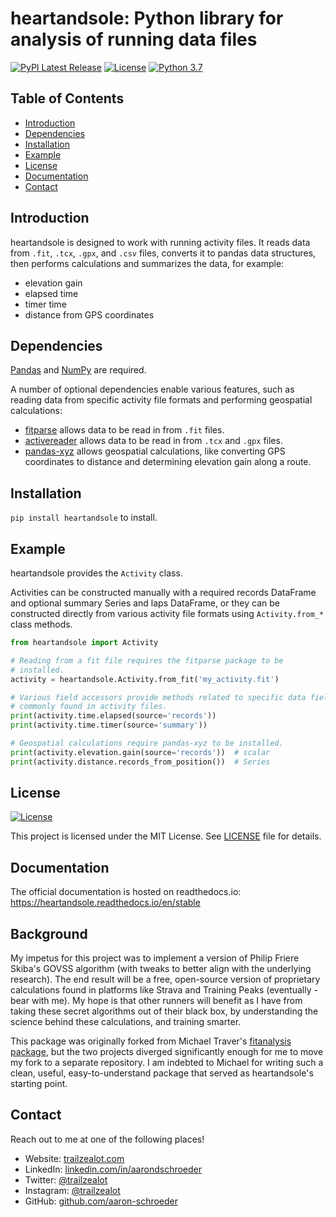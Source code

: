 # heartandsole: Python library for analysis of running data files

[![PyPI Latest Release](https://img.shields.io/pypi/v/heartandsole.svg)](https://pypi.org/project/heartandsole/)
[![License](https://img.shields.io/pypi/l/heartandsole.svg)](https://github.com/aaron-schroeder/heartandsole/blob/master/LICENSE)
[![Python 3.7](https://img.shields.io/badge/python-3.7-blue.svg)](https://www.python.org/downloads/release/python-370/)

## Table of Contents                                                                    
- [Introduction](#introduction)
- [Dependencies](#dependencies)
- [Installation](#installation)
- [Example](#example)
- [License](#license)
- [Documentation](#documentation)
- [Contact](#contact)

## Introduction

heartandsole is designed to work with running activity files.
It reads data from `.fit`, `.tcx`, `.gpx`, and `.csv` files, converts it to
pandas data structures, then performs calculations and summarizes the data,
for example:
<!-- - running power (based on Dr. Philip Friere Skiba's GOVSS algorithm)
- average running power
- normalized running power (based on information publicly available about
  TrainingPeaks' NP® and NGP®, and Dr. Philip Friere Skiba's GOVSS algorithm)
- intensity (based on information publicly available about TrainingPeaks' IF®)
- training stress (based on information publicly available about
  TrainingPeaks' TSS® and Dr. Philip Friere Skiba's GOVSS algorithm)
- average heart rate -->
- elevation gain
- elapsed time
- timer time
- distance from GPS coordinates

## Dependencies

[Pandas](http://pandas.pydata.org/) and [NumPy](http://www.numpy.org/) are required.

A number of optional dependencies enable various features, such as
reading data from specific activity file formats and performing geospatial
calculations:

 - [fitparse](https://github.com/dtcooper/python-fitparse) allows data
   to be read in from `.fit` files.
 - [activereader](https://github.com/aaron-schroeder/pandas-xyz) allows data
   to be read in from `.tcx` and `.gpx` files.
 - [pandas-xyz](https://github.com/aaron-schroeder/pandas-xyz) allows geospatial
   calculations, like converting GPS coordinates to distance and determining
   elevation gain along a route.

## Installation

`pip install heartandsole` to install.

## Example

heartandsole provides the `Activity` class. 

Activities can be constructed manually with a required records DataFrame 
and optional summary Series and laps DataFrame, or they can be constructed
directly from various activity file formats using `Activity.from_*` class
methods.

```python
from heartandsole import Activity

# Reading from a fit file requires the fitparse package to be
# installed.
activity = heartandsole.Activity.from_fit('my_activity.fit')

# Various field accessors provide methods related to specific data fields
# commonly found in activity files.
print(activity.time.elapsed(source='records'))
print(activity.time.timer(source='summary'))

# Geospatial calculations require pandas-xyz to be installed.
print(activity.elevation.gain(source='records'))  # scalar
print(activity.distance.records_from_position())  # Series
```

## License

[![License](https://img.shields.io/pypi/l/heartandsole.svg)](https://github.com/aaron-schroeder/heartandsole/blob/master/LICENSE)

This project is licensed under the MIT License. See
[LICENSE](https://github.com/aaron-schroeder/heartandsole/blob/master/LICENSE)
file for details.

## Documentation

The official documentation is hosted on readthedocs.io: https://heartandsole.readthedocs.io/en/stable

## Background

My impetus for this project was to implement a version of Philip Friere Skiba's 
GOVSS algorithm (with tweaks to better align with the underlying research). 
The end result will be a free, open-source version of proprietary calculations
found in platforms like Strava and Training Peaks (eventually - bear with me).
My hope is that other runners will benefit as I have from taking these secret
algorithms out of their black box, by understanding the science behind these 
calculations, and training smarter.

This package was originally forked from Michael Traver's 
[fitanalysis package](https://github.com/mtraver/python-fitanalysis), but the two
projects diverged significantly enough for me to move my fork to a separate 
repository. I am indebted to Michael for writing such a clean, useful,
easy-to-understand package that served as heartandsole's starting point.

## Contact

Reach out to me at one of the following places!

- Website: [trailzealot.com](https://trailzealot.com)
- LinkedIn: [linkedin.com/in/aarondschroeder](https://www.linkedin.com/in/aarondschroeder/)
- Twitter: [@trailzealot](https://twitter.com/trailzealot)
- Instagram: [@trailzealot](https://instagram.com/trailzealot)
- GitHub: [github.com/aaron-schroeder](https://github.com/aaron-schroeder)

